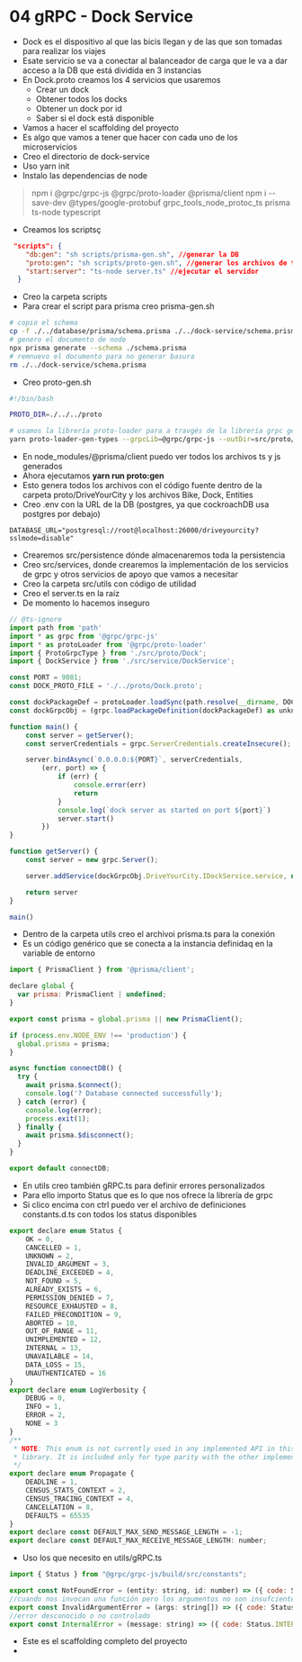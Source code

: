 # 04 gRPC - Dock Service

- Dock es el dispositivo al que las bicis llegan y de las que son tomadas para realizar los viajes
- Esate servicio se va a conectar al balanceador de carga que le va a dar acceso a la DB que está dividida en 3 instancias
- En Dock.proto creamos los 4 servicios que usaremos
  - Crear un dock
  - Obtener todos los docks
  - Obtener un dock por id
  - Saber si el dock está disponible
- Vamos a hacer el scaffolding del proyecto
- Es algo que vamos a tener que hacer con cada uno de los microservicios
- Creo el directorio de dock-service
- Uso yarn init
- Instalo las dependencias de node

> npm i @grpc/grpc-js @grpc/proto-loader @prisma/client
> npm i --save-dev @types/google-protobuf grpc_tools_node_protoc_ts prisma ts-node typescript

- Creamos los scriptsç

~~~json
 "scripts": {
    "db:gen": "sh scripts/prisma-gen.sh", //generar la DB 
    "proto:gen": "sh scripts/proto-gen.sh", //generar los archivos de ts con las definiciones declaradas en proto   
    "start:server": "ts-node server.ts" //ejecutar el servidor
  }
~~~

- Creo la carpeta scripts
- Para crear el script para prisma creo prisma-gen.sh

~~~sh
# copio el schema 
cp -f ./../database/prisma/schema.prisma ./../dock-service/schema.prisma 
# genero el documento de node
npx prisma generate --schema ./schema.prisma
# remnuevo el documento para no generar basura
rm ./../dock-service/schema.prisma
~~~

- Creo proto-gen.sh

~~~sh
#!/bin/bash

PROTO_DIR=./../../proto  

# usamos la librería proto-loader para a travgés de la librería grpc generar todos los archivos que contengan .proto
yarn proto-loader-gen-types --grpcLib=@grpc/grpc-js --outDir=src/proto/ ./../proto/*.proto
~~~

- En node_modules/@prisma/client puedo ver todos los archivos ts y js generados
- Ahora ejecutamos **yarn run proto:gen**
- Esto genera todos los archivos con el código fuente dentro de la carpeta proto/DriveYourCity y los archivos Bike, Dock, Entities
- Creo .env con la URL de la DB (postgres, ya que cockroachDB usa postgres por debajo)

~~~
DATABASE_URL="postgresql://root@localhost:26000/driveyourcity?sslmode=disable"
~~~

- Crearemos src/persistence dónde almacenaremos toda la persistencia
- Creo src/services, donde crearemos la implementación de los servicios de grpc y otros servicios de apoyo que vamos a necesitar
- Creo la carpeta src/utils con código de utilidad
- Creo el server.ts en la raíz
- De momento lo hacemos inseguro

~~~js
// @ts-ignore
import path from 'path'
import * as grpc from '@grpc/grpc-js'
import * as protoLoader from '@grpc/proto-loader'
import { ProtoGrpcType } from './src/proto/Dock';
import { DockService } from './src/service/DockService';

const PORT = 9081;
const DOCK_PROTO_FILE = './../proto/Dock.proto';

const dockPackageDef = protoLoader.loadSync(path.resolve(__dirname, DOCK_PROTO_FILE)); 
const dockGrpcObj = (grpc.loadPackageDefinition(dockPackageDef) as unknown) as ProtoGrpcType;

function main() {
    const server = getServer();    
    const serverCredentials = grpc.ServerCredentials.createInsecure();

    server.bindAsync(`0.0.0.0:${PORT}`, serverCredentials,
        (err, port) => {
            if (err) {
                console.error(err)
                return
            }
            console.log(`dock server as started on port ${port}`)
            server.start()
        })
}

function getServer() {
    const server = new grpc.Server();

    server.addService(dockGrpcObj.DriveYourCity.IDockService.service, new DockService())

    return server
}

main()
~~~ 

- Dentro de la carpeta utils creo el archivoi prisma.ts para la conexión
- Es un código genérico que se conecta a la instancia definidaq en la variable de entorno

~~~js
import { PrismaClient } from '@prisma/client';

declare global {
  var prisma: PrismaClient | undefined;
}

export const prisma = global.prisma || new PrismaClient();

if (process.env.NODE_ENV !== 'production') {
  global.prisma = prisma;
}

async function connectDB() {
  try {
    await prisma.$connect();
    console.log('? Database connected successfully');
  } catch (error) {
    console.log(error);
    process.exit(1);
  } finally {
    await prisma.$disconnect();
  }
}

export default connectDB;
~~~

- En utils creo también gRPC.ts para definir errores personalizados
- Para ello importo Status que es lo que nos ofrece la librería de grpc
- Si clico encima con ctrl puedo ver el archivo de definiciones constants.d.ts con todos los status disponibles

~~~js
export declare enum Status {
    OK = 0,
    CANCELLED = 1,
    UNKNOWN = 2,
    INVALID_ARGUMENT = 3,
    DEADLINE_EXCEEDED = 4,
    NOT_FOUND = 5,
    ALREADY_EXISTS = 6,
    PERMISSION_DENIED = 7,
    RESOURCE_EXHAUSTED = 8,
    FAILED_PRECONDITION = 9,
    ABORTED = 10,
    OUT_OF_RANGE = 11,
    UNIMPLEMENTED = 12,
    INTERNAL = 13,
    UNAVAILABLE = 14,
    DATA_LOSS = 15,
    UNAUTHENTICATED = 16
}
export declare enum LogVerbosity {
    DEBUG = 0,
    INFO = 1,
    ERROR = 2,
    NONE = 3
}
/**
 * NOTE: This enum is not currently used in any implemented API in this
 * library. It is included only for type parity with the other implementation.
 */
export declare enum Propagate {
    DEADLINE = 1,
    CENSUS_STATS_CONTEXT = 2,
    CENSUS_TRACING_CONTEXT = 4,
    CANCELLATION = 8,
    DEFAULTS = 65535
}
export declare const DEFAULT_MAX_SEND_MESSAGE_LENGTH = -1;
export declare const DEFAULT_MAX_RECEIVE_MESSAGE_LENGTH: number;
~~~

- Uso los que necesito en utils/gRPC.ts

~~~js
import { Status } from "@grpc/grpc-js/build/src/constants";

export const NotFoundError = (entity: string, id: number) => ({ code: Status.NOT_FOUND, message: `${entity} with id ${id} not found` });
//cuando nos invocan una función pero los argumentos no son insufcientes muestro este error
export const InvalidArgumentError = (args: string[]) => ({ code: Status.INVALID_ARGUMENT, message: `${args.join(', ')} missing arguments.` });
//error desconocido o no controlado
export const InternalError = (message: string) => ({ code: Status.INTERNAL, message });
~~~

- Este es el scaffolding completo del proyecto
- 